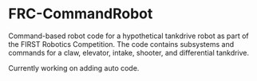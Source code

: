 # FRC-CommandRobot

Command-based robot code for a hypothetical tankdrive robot as part of the FIRST Robotics Competition.
The code contains subsystems and commands for a claw, elevator, intake, shooter, and differential tankdrive.

Currently working on adding auto code.
